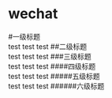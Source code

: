 # wechat
#一级标题  
test test test
##二级标题  
test test test
###三级标题  
test test test
####四级标题  
test test test
#####五级标题  
test test test
######六级标题  
